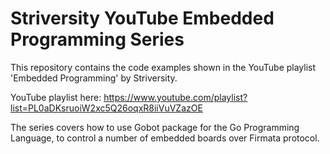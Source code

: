 # Striversity YouTube Embedded Programming Series

This repository contains the code examples shown in the YouTube playlist 'Embedded Programming' by Striversity.

YouTube playlist here: https://www.youtube.com/playlist?list=PL0aDKsruoiW2xc5Q26oqxR8iiVuVZazOE

The series covers how to use Gobot package for the Go Programming Language, to control a number of embedded boards over Firmata protocol.
